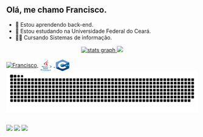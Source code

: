 ## Olá, me chamo Francisco.
- 🌱 Estou aprendendo back-end.
- 📖 Estou estudando na Universidade Federal do Ceará.
- 👨‍💻 Cursando Sistemas de informação.

<div align="center">
  <a href="https://github.com/Framks/">
  <img src="https://github-readme-stats.vercel.app/api?username=Framks&hide_title=false&hide_rank=false&show_icons=true&theme=dark&include_all_commits=true&count_private=true" height="155"  alt="stats graph"/>
  <img height="150em" src="https://github-readme-stats.vercel.app/api/top-langs/?username=Framks&layout=compact&langs_count=7&theme=dark"/>
</div>
  <div style="display: inline_block"><br>
    <img align="center" alt="Francisco" height="30" width="40" src="https://cdn.jsdelivr.net/gh/devicons/devicon/icons/c/c-plain.svg">
    <img align="center" alt="Francisco" height="30" width="40" src="https://raw.githubusercontent.com/devicons/devicon/master/icons/java/java-original.svg">
    <img align="center" alt="Francisco" height="30" width="40" src="https://raw.githubusercontent.com/devicons/devicon/master/icons/cplusplus/cplusplus-original.svg">
    <img src="https://raw.githubusercontent.com/Framks/Framks/output/snake.svg" alt="Snake animation" />
  </div>

##

<div>
  <a href="https://www.instagram.com/francisco_g_alves" target="_blank"><img src="https://img.shields.io/badge/-Instagram-%23E440FF?style=for-the-badge&logo=instagram&logoColor=black" target="_blank"></a>
  <a href = "mailto:galvesa9@gmail.com"><img src="https://img.shields.io/badge/-Gmail-%23333?style=for-the-badge&logo=gmail&logoColor=white" target="_blank"></a>
  <a href="https://www.linkedin.com/in/francisco-gabriel-054b72180/" target="_blank"><img src="https://img.shields.io/badge/-LinkedIn-%230077B5?style=for-the-badge&logo=linkedin&logoColor=white" target="_blank"></a>
</div>
